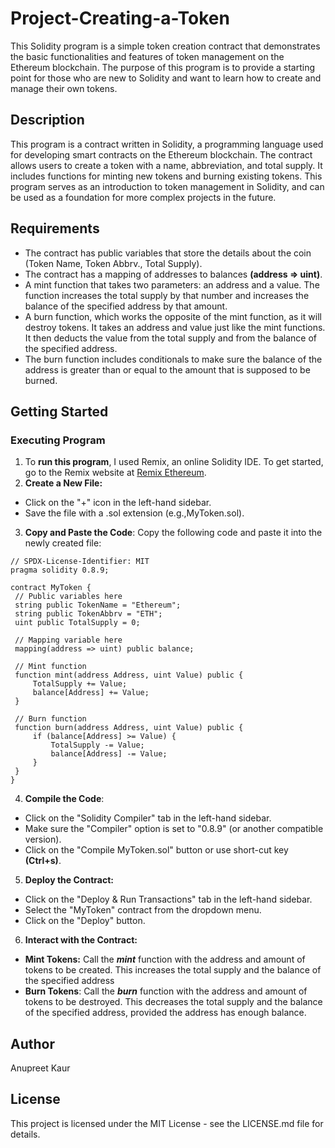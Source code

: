 # Project-Creating-a-Token
This Solidity program is a simple token creation contract that demonstrates the basic functionalities and features of token management on the Ethereum blockchain. The purpose of this program is to provide a starting point for those who are new to Solidity and want to learn how to create and manage their own tokens.

## Description
This program is a contract written in Solidity, a programming language used for developing smart contracts on the Ethereum blockchain. The contract allows users to create a token with a name, abbreviation, and total supply. It includes functions for minting new tokens and burning existing tokens. This program serves as an introduction to token management in Solidity, and can be used as a foundation for more complex projects in the future.

## Requirements
* The contract has public variables that store the details about the coin (Token Name, Token Abbrv., Total Supply).
* The contract has a mapping of addresses to balances **(address => uint)**.
* A mint function that takes two parameters: an address and a value. The function increases the total supply by that number and increases the balance of the specified address by that amount.
* A burn function, which works the opposite of the mint function, as it will destroy tokens. It takes an address and value just like the mint functions. It then deducts the value from the total supply and from the balance of the specified address.
* The burn function includes conditionals to make sure the balance of the address is greater than or equal to the amount that is supposed to be burned.

## Getting Started
### Executing Program 
1. To **run this program**, I used Remix, an online Solidity IDE. To get started, go to the Remix website at [Remix Ethereum](https://remix.ethereum.org/).
2. **Create a New File:**
 * Click on the "+" icon in the left-hand sidebar.
 * Save the file with a .sol extension (e.g.,MyToken.sol).
3.  **Copy and Paste the Code**: Copy the following code and paste it into the newly created file:
   ```
   // SPDX-License-Identifier: MIT
pragma solidity 0.8.9;

contract MyToken {
    // Public variables here
    string public TokenName = "Ethereum";
    string public TokenAbbrv = "ETH";
    uint public TotalSupply = 0;

    // Mapping variable here
    mapping(address => uint) public balance;

    // Mint function
    function mint(address Address, uint Value) public {
        TotalSupply += Value;
        balance[Address] += Value;
    }

    // Burn function
    function burn(address Address, uint Value) public {
        if (balance[Address] >= Value) {
            TotalSupply -= Value;
            balance[Address] -= Value;
        }
    }
}
```
4. **Compile the Code**:
* Click on the "Solidity Compiler" tab in the left-hand sidebar.
* Make sure the "Compiler" option is set to "0.8.9" (or another compatible version).
* Click on the "Compile MyToken.sol" button or use short-cut key **(Ctrl+s)**.
5. **Deploy the Contract:**
* Click on the "Deploy & Run Transactions" tab in the left-hand sidebar.
* Select the "MyToken" contract from the dropdown menu.
* Click on the "Deploy" button.
6. **Interact with the Contract:**
* **Mint Tokens:** Call the ***mint*** function with the address and amount of tokens to be created. This increases the total supply and the balance of the specified address
* **Burn Tokens**: Call the ***burn*** function with the address and amount of tokens to be destroyed. This decreases the total supply and the balance of the specified address, provided the address has enough balance.

## Author
Anupreet Kaur

## License
This project is licensed under the MIT License - see the LICENSE.md file for details.
